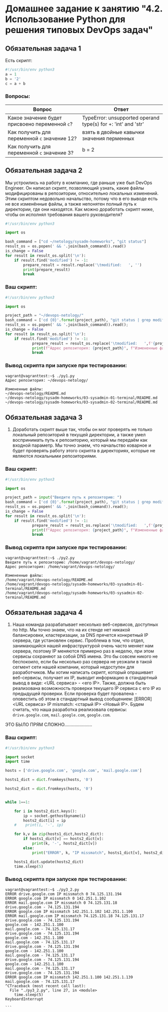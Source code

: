 # Домашнее задание к занятию "4.2. Использование Python для решения типовых DevOps задач"

## Обязательная задача 1

Есть скрипт:
```python
#!/usr/bin/env python3
a = 1
b = '2'
c = a + b
```

### Вопросы:
| Вопрос  | Ответ |
| ------------- | ------------- |
| Какое значение будет присвоено переменной `c`?  | TypeError: unsupported operand type(s) for +: 'int' and 'str'  |
| Как получить для переменной `c` значение 12?  | взять в двойные кавычки значения перменных  |
| Как получить для переменной `c` значение 3?  | b = 2  |

## Обязательная задача 2
Мы устроились на работу в компанию, где раньше уже был DevOps Engineer. Он написал скрипт, позволяющий узнать, какие файлы модифицированы в репозитории, относительно локальных изменений. Этим скриптом недовольно начальство, потому что в его выводе есть не все изменённые файлы, а также непонятен полный путь к директории, где они находятся. Как можно доработать скрипт ниже, чтобы он исполнял требования вашего руководителя?

```python
#!/usr/bin/env python3

import os

bash_command = ["cd ~/netology/sysadm-homeworks", "git status"]
result_os = os.popen(' && '.join(bash_command)).read()
is_change = False
for result in result_os.split('\n'):
    if result.find('modified') != -1:
        prepare_result = result.replace('\tmodified:   ', '')
        print(prepare_result)
        break
```

### Ваш скрипт:
```python
#!/usr/bin/env python3

import os

project_path = "~/devops-netology/"
bash_command = ['cd {0}'.format(project_path), "git status | grep modified"]
result_os = os.popen(' && '.join(bash_command)).read();
is_change = False
for result in result_os.split('\n'):
    if result.find('modified') != -1:
            prepare_result = result_os.replace('\tmodified:   ',f'{project_path}')
            print(f"Адрес репозитория: {project_path}", f"Измененные файлы: \n{prepare_result}", sep='\n\n')
            break
```

### Вывод скрипта при запуске при тестировании:
```
vagrant@vagranttest:~$ ./py1.py  
Адрес репозитория: ~/devops-netology/  

Измененные файлы:  
~/devops-netology/README.md  
~/devops-netology/sysadm-homeworks/03-sysadmin-01-terminal/README.md  
~/devops-netology/sysadm-homeworks/03-sysadmin-02-terminal/README.md  
```

## Обязательная задача 3
1. Доработать скрипт выше так, чтобы он мог проверять не только локальный репозиторий в текущей директории, а также умел воспринимать путь к репозиторию, который мы передаём как входной параметр. Мы точно знаем, что начальство коварное и будет проверять работу этого скрипта в директориях, которые не являются локальными репозиториями.

### Ваш скрипт:
```python
#!/usr/bin/env python3

import os

project_path = input("Введите путь к репозиторию: ")
bash_command = ['cd {0}'.format(project_path), "git status | grep modified"]
result_os = os.popen(' && '.join(bash_command)).read();
is_change = False
for result in result_os.split('\n'):
    if result.find('modified') != -1:
            prepare_result = result_os.replace('\tmodified:   ',f'{project_path}')
            print(f"Адрес репозитория: {project_path}", f"Измененные файлы: \n{prepare_result}", sep='\n\n')
            break
```

### Вывод скрипта при запуске при тестировании:
```
vagrant@vagranttest:~$ ./py2.py  
Введите путь к репозиторию: /home/vagrant/devops-netology/  
Адрес репозитория: /home/vagrant/devops-netology/  

Измененные файлы:  
/home/vagrant/devops-netology/README.md  
/home/vagrant/devops-netology/sysadm-homeworks/03-sysadmin-01-terminal/README.md  
/home/vagrant/devops-netology/sysadm-homeworks/03-sysadmin-02-terminal/README.md  
```

## Обязательная задача 4
1. Наша команда разрабатывает несколько веб-сервисов, доступных по http. Мы точно знаем, что на их стенде нет никакой балансировки, кластеризации, за DNS прячется конкретный IP сервера, где установлен сервис. Проблема в том, что отдел, занимающийся нашей инфраструктурой очень часто меняет нам сервера, поэтому IP меняются примерно раз в неделю, при этом сервисы сохраняют за собой DNS имена. Это бы совсем никого не беспокоило, если бы несколько раз сервера не уезжали в такой сегмент сети нашей компании, который недоступен для разработчиков. Мы хотим написать скрипт, который опрашивает веб-сервисы, получает их IP, выводит информацию в стандартный вывод в виде: <URL сервиса> - <его IP>. Также, должна быть реализована возможность проверки текущего IP сервиса c его IP из предыдущей проверки. Если проверка будет провалена - оповестить об этом в стандартный вывод сообщением: [ERROR] <URL сервиса> IP mismatch: <старый IP> <Новый IP>. Будем считать, что наша разработка реализовала сервисы: `drive.google.com`, `mail.google.com`, `google.com`.

ЭТО БЫЛО ПРЯМ СЛОЖНО......................  

### Ваш скрипт:
```python
#!/usr/bin/env python3

import socket
import time

hosts = ['drive.google.com', 'google.com', 'mail.google.com']

hosts1_dict = dict.fromkeys(hosts, '0')

hosts2_dict = dict.fromkeys(hosts, '0')


while 1==1:

    for i in hosts2_dict.keys():
        ip = socket.gethostbyname(i)
        hosts2_dict[i] = ip
    #    print(i, '-', ip)

    for k,v in zip(hosts1_dict,hosts2_dict):
        if hosts1_dict[v] == hosts2_dict[v]:
            print(k, '-', hosts2_dict[v])
        else:
            print("ERROR", k, "IP missmatch", hosts1_dict[v], hosts2_dict[v])

    hosts1_dict.update(hosts2_dict)
    time.sleep(5)
```

### Вывод скрипта при запуске при тестировании:
````
vagrant@vagranttest:~$ ./py3_2.py
ERROR drive.google.com IP missmatch 0 74.125.131.194
ERROR google.com IP missmatch 0 142.251.1.102
ERROR mail.google.com IP missmatch 0 74.125.131.18
drive.google.com - 74.125.131.194
ERROR google.com IP missmatch 142.251.1.102 142.251.1.100
ERROR mail.google.com IP missmatch 74.125.131.18 74.125.131.17
drive.google.com - 74.125.131.194
google.com - 142.251.1.100
mail.google.com - 74.125.131.17
drive.google.com - 74.125.131.194
google.com - 142.251.1.100
mail.google.com - 74.125.131.17
drive.google.com - 74.125.131.194
google.com - 142.251.1.100
mail.google.com - 74.125.131.17
drive.google.com - 74.125.131.194
google.com - 142.251.1.100
mail.google.com - 74.125.131.17
drive.google.com - 74.125.131.194
ERROR google.com IP missmatch 142.251.1.100 142.251.1.139
mail.google.com - 74.125.131.17
^CTraceback (most recent call last):
  File "./py3_2.py", line 27, in <module>
    time.sleep(5)
KeyboardInterrupt

```
